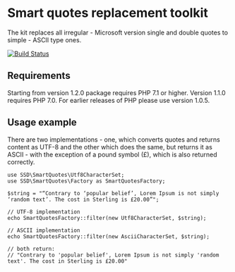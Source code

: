 # Smart quotes replacement toolkit

The kit replaces all irregular - Microsoft version single and double quotes to simple - ASCII type ones.

[![Build Status](https://travis-ci.org/sebastiansulinski/smart-quotes.svg?branch=master)](https://travis-ci.org/sebastiansulinski/smart-quotes)

## Requirements

Starting from version 1.2.0 package requires PHP 7.1 or higher. Version 1.1.0 requires PHP 7.0. For earlier releases of PHP please use version 1.0.5.

## Usage example

There are two implementations - one, which converts quotes and returns content as UTF-8
and the other which does the same, but returns it as ASCII - with the exception of a pound symbol (£),
which is also returned correctly.

```
use SSD\SmartQuotes\Utf8CharacterSet;
use SSD\SmartQuotes\Factory as SmartQuotesFactory;

$string = "“Contrary to ‘popular belief’, Lorem Ipsum is not simply ‘random text’. The cost in Sterling is £20.00”";

// UTF-8 implementation
echo SmartQuotesFactory::filter(new Utf8CharacterSet, $string);

// ASCII implementation
echo SmartQuotesFactory::filter(new AsciiCharacterSet, $string);

// both return:
// "Contrary to 'popular belief', Lorem Ipsum is not simply 'random text'. The cost in Sterling is £20.00"
```